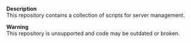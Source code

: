 **Description**  
This repository contains a collection of scripts for server management.

**Warning**  
This repository is unsupported and code may be outdated or broken.
